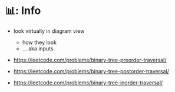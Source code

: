 # 📊: Info

- look virtually in diagram view
  -  how they look
  -  ... aka inputs

- https://leetcode.com/problems/binary-tree-preorder-traversal/
- https://leetcode.com/problems/binary-tree-postorder-traversal/
- https://leetcode.com/problems/binary-tree-inorder-traversal/